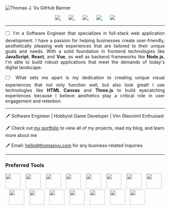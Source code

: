 <!-- Cover Image Section -->
![Thomas J. Vu GitHub Banner](https://i.imgur.com/c9v90x1.png)

<!-- Social Links Section -->

<div align="center">
  <a href="https://linkedin.com/in/thomasjvu" target="_blank">
    <img src="https://img.shields.io/static/v1?label=|&message=LINKEDIN&color=212121&style=for-the-badge&logo=linkedin" />
  </a>
    &nbsp;&nbsp;&nbsp;&nbsp;&nbsp;
  <a href="https://twitter.com/thomasjvu_" target="_blank">
    <img src="https://img.shields.io/static/v1?label=|&message=TWITTER&color=212121&style=for-the-badge&logo=twitter" />
  </a>
    &nbsp;&nbsp;&nbsp;&nbsp;&nbsp;
  <a href="https://thomasjvu.com" target="_blank">
    <img src="https://img.shields.io/static/v1?label=|&message=PORTFOLIO&color=212121&style=for-the-badge&logo=next.js" />
  </a>
    &nbsp;&nbsp;&nbsp;&nbsp;&nbsp;
  <a href="https://wellfound.com/u/thomasjvu" target="_blank">
    <img src="https://img.shields.io/static/v1?label=|&message=Angellist&color=212121&style=for-the-badge&logo=angellist" />
  </a>
    &nbsp;&nbsp;&nbsp;&nbsp;&nbsp;
  <a href="https://thomasjvu.com/resume" target="_blank">
      <img src="https://img.shields.io/static/v1?label=|&message=RESUME&color=212121&style=for-the-badge&logo=adobe" />
  </a>
</div>

---



<!-- Long Description Section -->
<p align="justify">🗔 I'm a Software Engineer that specializes in full-stack web application development. I have a passion for helping businesses create user-friendly, aesthetically pleasing web experiences that are tailored to their unique goals and needs. With a solid foundation in frontend technologies like <b>JavaScript</b>, <b>React</b>, and <b>Vue</b>, as well as backend frameworks like <b>Node.js</b>, I'm able to build robust applications that meet the demands of today's digital landscape.</p>
<p align="justify">🗔 What sets me apart is my dedication to creating unique visual experiences that not only function well, but also look great! I use technologies like <b>HTML Canvas</b> and <b>Three.js</b> to build eyecatching experiences because I believe aesthetics play a critical role in user engagement and retention. </p>

---

<!-- Short Description Section -->

🗡️ Software Engineer | Hobbyist Game Developer | Vim (Neovim) Enthusiast

🗡️ Check out [my portfolio](https://thomasjvu.com) to view all of my projects, read my blog, and learn more about me

🗡️ Email: hello@thomasjvu.com for any business-related inquiries

---



<!-- Technologies Section -->
<div>
<h3>Preferred Tools</h3>

<img src="https://api.iconify.design/skill-icons/html.svg" width="48" />
&nbsp;&nbsp;
<img src="https://api.iconify.design/skill-icons/css.svg" width="48" />
&nbsp;&nbsp;
<img src="https://api.iconify.design/skill-icons/javascript.svg" width="48" />
&nbsp;&nbsp;
<img src="https://api.iconify.design/skill-icons/react-dark.svg" width="48" />
&nbsp;&nbsp;
<img src="https://api.iconify.design/skill-icons/nextjs-dark.svg" width="48" />
&nbsp;&nbsp;
<img src="https://api.iconify.design/skill-icons/vuejs-dark.svg" width="48" />
&nbsp;&nbsp;
<img src="https://api.iconify.design/skill-icons/nuxtjs-dark.svg" width="48" />
&nbsp;&nbsp;
<img src="https://api.iconify.design/skill-icons/threejs-dark.svg" width="48" />
&nbsp;&nbsp;
<img src="https://api.iconify.design/skill-icons/postman.svg" width="48" />
&nbsp;&nbsp;
<img src="https://api.iconify.design/skill-icons/expressjs-dark.svg" width="48" />
&nbsp;&nbsp;
<img src="https://api.iconify.design/skill-icons/mongodb.svg" width="48" />
&nbsp;&nbsp;
<img src="https://api.iconify.design/skill-icons/postgresql-dark.svg" width="48" />
&nbsp;&nbsp;
<img src="https://api.iconify.design/skill-icons/supabase-dark.svg" width="48" />
&nbsp;&nbsp;
<img src="https://api.iconify.design/skill-icons/linux-light.svg" width="48" />
&nbsp;&nbsp;
<img src="https://api.iconify.design/skill-icons/vim-dark.svg" width="48" />
</div>
